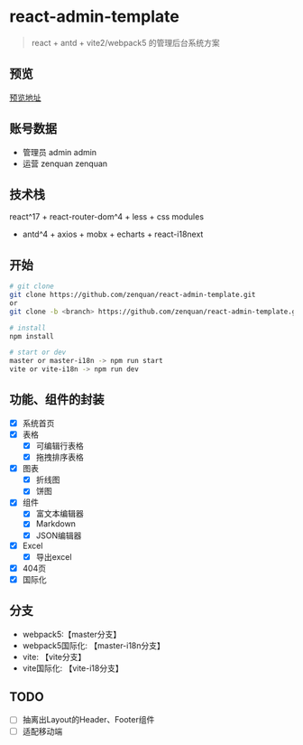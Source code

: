 # react-admin-template

> react + antd + vite2/webpack5 的管理后台系统方案

## 预览
[预览地址](https://react-admin-template.vercel.app/#/login)
## 账号数据
- 管理员 admin admin
- 运营 zenquan zenquan

## 技术栈
react^17 + react-router-dom^4 + less + css modules
  + antd^4 + axios + mobx + echarts + react-i18next

## 开始
```bash
# git clone
git clone https://github.com/zenquan/react-admin-template.git
or
git clone -b <branch> https://github.com/zenquan/react-admin-template.git

# install
npm install

# start or dev
master or master-i18n -> npm run start
vite or vite-i18n -> npm run dev

```
## 功能、组件的封装
- [x] 系统首页
- [x] 表格
  - [x] 可编辑行表格
  - [x] 拖拽排序表格
- [x] 图表
  - [x] 折线图
  - [x] 饼图
- [x] 组件
  - [x] 富文本编辑器
  - [x] Markdown
  - [x] JSON编辑器
- [x] Excel
  - [x] 导出excel
- [x] 404页
- [x] 国际化

## 分支
- webpack5:【master分支】
- webpack5国际化: 【master-i18n分支】
- vite: 【vite分支】
- vite国际化: 【vite-i18分支】

## TODO
- [ ] 抽离出Layout的Header、Footer组件
- [ ] 适配移动端
